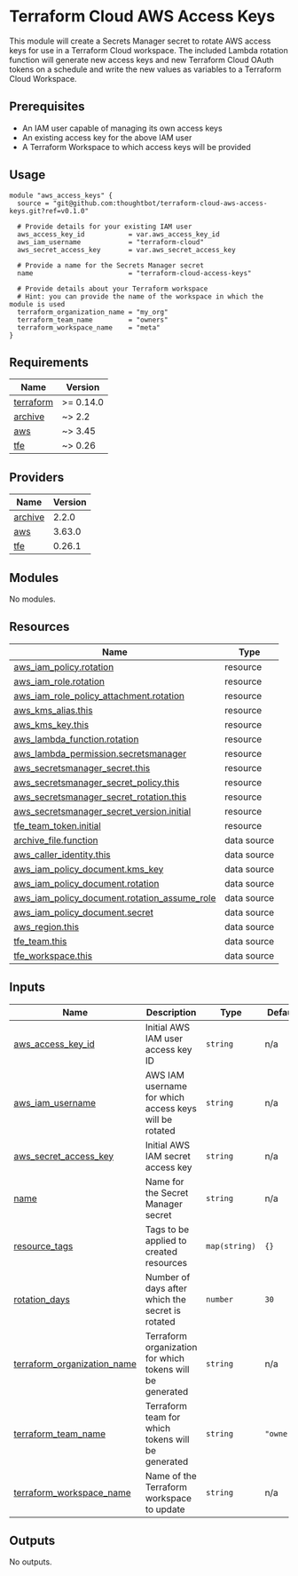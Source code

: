 # Terraform Cloud AWS Access Keys

This module will create a Secrets Manager secret to rotate AWS access keys for
use in a Terraform Cloud workspace. The included Lambda rotation function will
generate new access keys and new Terraform Cloud OAuth tokens on a schedule and
write the new values as variables to a Terraform Cloud Workspace.

## Prerequisites

* An IAM user capable of managing its own access keys
* An existing access key for the above IAM user
* A Terraform Workspace to which access keys will be provided

## Usage

```
module "aws_access_keys" {
  source = "git@github.com:thoughtbot/terraform-cloud-aws-access-keys.git?ref=v0.1.0"

  # Provide details for your existing IAM user
  aws_access_key_id           = var.aws_access_key_id
  aws_iam_username            = "terraform-cloud"
  aws_secret_access_key       = var.aws_secret_access_key

  # Provide a name for the Secrets Manager secret
  name                        = "terraform-cloud-access-keys"

  # Provide details about your Terraform workspace
  # Hint: you can provide the name of the workspace in which the module is used
  terraform_organization_name = "my_org"
  terraform_team_name         = "owners"
  terraform_workspace_name    = "meta"
}
```

<!-- BEGIN_TF_DOCS -->
## Requirements

| Name | Version |
|------|---------|
| <a name="requirement_terraform"></a> [terraform](#requirement\_terraform) | >= 0.14.0 |
| <a name="requirement_archive"></a> [archive](#requirement\_archive) | ~> 2.2 |
| <a name="requirement_aws"></a> [aws](#requirement\_aws) | ~> 3.45 |
| <a name="requirement_tfe"></a> [tfe](#requirement\_tfe) | ~> 0.26 |

## Providers

| Name | Version |
|------|---------|
| <a name="provider_archive"></a> [archive](#provider\_archive) | 2.2.0 |
| <a name="provider_aws"></a> [aws](#provider\_aws) | 3.63.0 |
| <a name="provider_tfe"></a> [tfe](#provider\_tfe) | 0.26.1 |

## Modules

No modules.

## Resources

| Name | Type |
|------|------|
| [aws_iam_policy.rotation](https://registry.terraform.io/providers/hashicorp/aws/latest/docs/resources/iam_policy) | resource |
| [aws_iam_role.rotation](https://registry.terraform.io/providers/hashicorp/aws/latest/docs/resources/iam_role) | resource |
| [aws_iam_role_policy_attachment.rotation](https://registry.terraform.io/providers/hashicorp/aws/latest/docs/resources/iam_role_policy_attachment) | resource |
| [aws_kms_alias.this](https://registry.terraform.io/providers/hashicorp/aws/latest/docs/resources/kms_alias) | resource |
| [aws_kms_key.this](https://registry.terraform.io/providers/hashicorp/aws/latest/docs/resources/kms_key) | resource |
| [aws_lambda_function.rotation](https://registry.terraform.io/providers/hashicorp/aws/latest/docs/resources/lambda_function) | resource |
| [aws_lambda_permission.secretsmanager](https://registry.terraform.io/providers/hashicorp/aws/latest/docs/resources/lambda_permission) | resource |
| [aws_secretsmanager_secret.this](https://registry.terraform.io/providers/hashicorp/aws/latest/docs/resources/secretsmanager_secret) | resource |
| [aws_secretsmanager_secret_policy.this](https://registry.terraform.io/providers/hashicorp/aws/latest/docs/resources/secretsmanager_secret_policy) | resource |
| [aws_secretsmanager_secret_rotation.this](https://registry.terraform.io/providers/hashicorp/aws/latest/docs/resources/secretsmanager_secret_rotation) | resource |
| [aws_secretsmanager_secret_version.initial](https://registry.terraform.io/providers/hashicorp/aws/latest/docs/resources/secretsmanager_secret_version) | resource |
| [tfe_team_token.initial](https://registry.terraform.io/providers/hashicorp/tfe/latest/docs/resources/team_token) | resource |
| [archive_file.function](https://registry.terraform.io/providers/hashicorp/archive/latest/docs/data-sources/file) | data source |
| [aws_caller_identity.this](https://registry.terraform.io/providers/hashicorp/aws/latest/docs/data-sources/caller_identity) | data source |
| [aws_iam_policy_document.kms_key](https://registry.terraform.io/providers/hashicorp/aws/latest/docs/data-sources/iam_policy_document) | data source |
| [aws_iam_policy_document.rotation](https://registry.terraform.io/providers/hashicorp/aws/latest/docs/data-sources/iam_policy_document) | data source |
| [aws_iam_policy_document.rotation_assume_role](https://registry.terraform.io/providers/hashicorp/aws/latest/docs/data-sources/iam_policy_document) | data source |
| [aws_iam_policy_document.secret](https://registry.terraform.io/providers/hashicorp/aws/latest/docs/data-sources/iam_policy_document) | data source |
| [aws_region.this](https://registry.terraform.io/providers/hashicorp/aws/latest/docs/data-sources/region) | data source |
| [tfe_team.this](https://registry.terraform.io/providers/hashicorp/tfe/latest/docs/data-sources/team) | data source |
| [tfe_workspace.this](https://registry.terraform.io/providers/hashicorp/tfe/latest/docs/data-sources/workspace) | data source |

## Inputs

| Name | Description | Type | Default | Required |
|------|-------------|------|---------|:--------:|
| <a name="input_aws_access_key_id"></a> [aws\_access\_key\_id](#input\_aws\_access\_key\_id) | Initial AWS IAM user access key ID | `string` | n/a | yes |
| <a name="input_aws_iam_username"></a> [aws\_iam\_username](#input\_aws\_iam\_username) | AWS IAM username for which access keys will be rotated | `string` | n/a | yes |
| <a name="input_aws_secret_access_key"></a> [aws\_secret\_access\_key](#input\_aws\_secret\_access\_key) | Initial AWS IAM secret access key | `string` | n/a | yes |
| <a name="input_name"></a> [name](#input\_name) | Name for the Secret Manager secret | `string` | n/a | yes |
| <a name="input_resource_tags"></a> [resource\_tags](#input\_resource\_tags) | Tags to be applied to created resources | `map(string)` | `{}` | no |
| <a name="input_rotation_days"></a> [rotation\_days](#input\_rotation\_days) | Number of days after which the secret is rotated | `number` | `30` | no |
| <a name="input_terraform_organization_name"></a> [terraform\_organization\_name](#input\_terraform\_organization\_name) | Terraform organization for which tokens will be generated | `string` | n/a | yes |
| <a name="input_terraform_team_name"></a> [terraform\_team\_name](#input\_terraform\_team\_name) | Terraform team for which tokens will be generated | `string` | `"owners"` | no |
| <a name="input_terraform_workspace_name"></a> [terraform\_workspace\_name](#input\_terraform\_workspace\_name) | Name of the Terraform workspace to update | `string` | n/a | yes |

## Outputs

No outputs.
<!-- END_TF_DOCS -->
